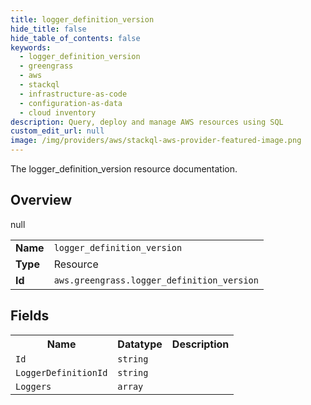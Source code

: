 ```yaml
---
title: logger_definition_version
hide_title: false
hide_table_of_contents: false
keywords:
  - logger_definition_version
  - greengrass
  - aws
  - stackql
  - infrastructure-as-code
  - configuration-as-data
  - cloud inventory
description: Query, deploy and manage AWS resources using SQL
custom_edit_url: null
image: /img/providers/aws/stackql-aws-provider-featured-image.png
---
```

The logger_definition_version resource documentation.

## Overview
<table><tbody>
<tr><td><b>Name</b></td><td><code>logger_definition_version</code></td></tr>
<tr><td><b>Type</b></td><td>Resource</td></tr>
null
<tr><td><b>Id</b></td><td><code>aws.greengrass.logger_definition_version</code></td></tr>
</tbody></table>

## Fields
<table><tbody>
<tr><th>Name</th><th>Datatype</th><th>Description</th></tr>
<tr><td><code>Id</code></td><td><code>string</code></td><td></td></tr><tr><td><code>LoggerDefinitionId</code></td><td><code>string</code></td><td></td></tr><tr><td><code>Loggers</code></td><td><code>array</code></td><td></td></tr>
</tbody></table>